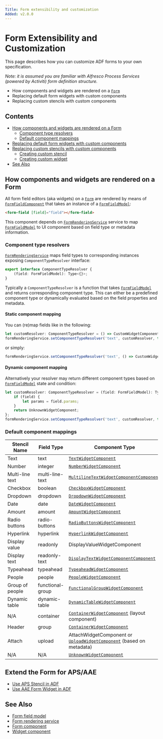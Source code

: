 ```yaml
---
Title: Form extensibility and customization
Added: v2.0.0
---
```


# Form Extensibility and Customization

This page describes how you can customize ADF forms to your own specification.

_Note: it is assumed you are familiar with Alfresco Process Services (powered by Activiti) form definition structure._

-   How components and widgets are rendered on a [`Form`](../../lib/process-services/src/lib/task-list/models/form.model.ts)
-   Replacing default form widgets with custom components
-   Replacing custom stencils with custom components

## Contents

-   [How components and widgets are rendered on a Form](#how-components-and-widgets-are-rendered-on-a-form)
    -   [Component type resolvers](#component-type-resolvers)
    -   [Default component mappings](#default-component-mappings)
-   [Replacing default form widgets with custom components](#replacing-default-form-widgets-with-custom-components)
-   [Replacing custom stencils with custom components](#replacing-custom-stencils-with-custom-components)
    -   [Creating custom stencil](#creating-custom-stencil)
    -   [Creating custom widget](#creating-custom-widget)
-   [See Also](#see-also)

## How components and widgets are rendered on a Form

All form field editors (aka widgets) on a [`Form`](../../lib/process-services/src/lib/task-list/models/form.model.ts) are rendered by means of [`FormFieldComponent`](../core/components/form-field.component.md)
that takes an instance of a [`FormFieldModel`](../core/models/form-field.model.md):

```html
<form-field [field]="field"></form-field>
```

This component depends on [`FormRenderingService`](../core/services/form-rendering.service.md) service to map [`FormFieldModel`](../core/models/form-field.model.md) to UI component
based on field type or metadata information.

### Component type resolvers

[`FormRenderingService`](../core/services/form-rendering.service.md) maps field types to corresponding instances exposing `ComponentTypeResolver` interface:

```ts
export interface ComponentTypeResolver {
    (field: FormFieldModel): Type<{}>;
}
```

Typically a `ComponentTypeResolver` is a function that takes [`FormFieldModel`](../core/models/form-field.model.md) and returns corresponding component type.
This can either be a predefined component type or dynamically evaluated based on the field properties and metadata.

#### Static component mapping

You can (re)map fields like in the following:

```ts
let customResolver: ComponentTypeResolver = () => CustomWidgetComponent;
formRenderingService.setComponentTypeResolver('text', customResolver, true);
```

or simply:

```ts
formRenderingService.setComponentTypeResolver('text', () => CustomWidgetComponent, true);
```

#### Dynamic component mapping

Alternatively your resolver may return different component types based on [`FormFieldModel`](../core/models/form-field.model.md) state and condition:

```ts
let customResolver: ComponentTypeResolver = (field: FormFieldModel): Type<{}> => {
    if (field) {
        let params = field.params;
    }
    return UnknownWidgetComponent;
};
formRenderingService.setComponentTypeResolver('text', customResolver, true);
```

### Default component mappings

| Stencil Name | Field Type | Component Type |
| ------------ | ---------- | -------------- |
| Text | text | [`TextWidgetComponent`](../../lib/core/form/components/widgets/text/text.widget.ts) |
| Number | integer | [`NumberWidgetComponent`](../../lib/core/form/components/widgets/number/number.widget.ts) |
| Multi-line text | multi-line-text | [`MultilineTextWidgetComponentComponent`](../../lib/core/form/components/widgets/multiline-text/multiline-text.widget.ts) |
| Checkbox | boolean | [`CheckboxWidgetComponent`](../../lib/core/form/components/widgets/checkbox/checkbox.widget.ts) |
| Dropdown | dropdown | [`DropdownWidgetComponent`](../../lib/core/form/components/widgets/dropdown/dropdown.widget.ts) |
| Date | date | [`DateWidgetComponent`](../../lib/core/form/components/widgets/date/date.widget.ts) |
| Amount | amount | [`AmountWidgetComponent`](../../lib/core/form/components/widgets/amount/amount.widget.ts) |
| Radio buttons | radio-buttons | [`RadioButtonsWidgetComponent`](../../lib/core/form/components/widgets/radio-buttons/radio-buttons.widget.ts) |
| Hyperlink | hyperlink | [`HyperlinkWidgetComponent`](../../lib/core/form/components/widgets/hyperlink/hyperlink.widget.ts) |
| Display value | readonly | DisplayValueWidgetComponent |
| Display text | readonly-text | [`DisplayTextWidgetComponentComponent`](../../lib/core/form/components/widgets/display-text/display-text.widget.ts) |
| Typeahead | typeahead | [`TypeaheadWidgetComponent`](../../lib/core/form/components/widgets/typeahead/typeahead.widget.ts) |
| People | people | [`PeopleWidgetComponent`](../../lib/core/form/components/widgets/people/people.widget.ts) |
| Group of people | functional-group | [`FunctionalGroupWidgetComponent`](../../lib/core/form/components/widgets/functional-group/functional-group.widget.ts) |
| Dynamic table | dynamic-table | [`DynamicTableWidgetComponent`](../../lib/core/form/components/widgets/dynamic-table/dynamic-table.widget.ts) |
| N/A | container | [`ContainerWidgetComponent`](../../lib/core/form/components/widgets/container/container.widget.ts) (layout component) |
| Header | group | [`ContainerWidgetComponent`](../../lib/core/form/components/widgets/container/container.widget.ts) |
| Attach | upload | AttachWidgetComponent or [`UploadWidgetComponent`](../../lib/core/form/components/widgets/upload/upload.widget.ts) (based on metadata) |
| N/A | N/A | [`UnknownWidgetComponent`](../../lib/core/form/components/widgets/unknown/unknown.widget.ts) |

## Extend the Form for APS/AAE
-   [Use APS Stencil in ADF](./aps-extensions.md)
-   [Use AAE Form Widget in ADF](./aae-extensions.md)

## See Also

-   [Form field model](../core/models/form-field.model.md)
-   [Form rendering service](../core/services/form-rendering.service.md)
-   [Form component](../core/components/form.component.md)
-   [Widget component](../insights/components/widget.component.md)
